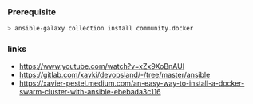 ### Prerequisite

```sh
> ansible-galaxy collection install community.docker
```


### links

- https://www.youtube.com/watch?v=xZx9XoBnAUI
- https://gitlab.com/xavki/devopsland/-/tree/master/ansible
- https://xavier-pestel.medium.com/an-easy-way-to-install-a-docker-swarm-cluster-with-ansible-ebebada3c116

